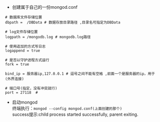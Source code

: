 * 创建属于自己的一份mongod.conf  
```
# 数据库文件存储位置
dbpath =  /DBData # 数据存放目录路径 ,目录名可指定为DBData

# log文件存储位置
logpath = /mongodb.log # mongodb.log路径

# 使用追加的方式写日志
logappend = true

# 是否以守护进程方式运行
fork = true

bind_ip = 服务器ip,127.0.0.1 # 逗号之间不能有空格 ,前面一个是服务器的ip，用于(外界连接)

# 端口号(指定，没有冲突就行)
port = 27118  # 
```

* 启动mongod  
终端执行：`mongod --config mongod.conf(上面创建的那个)`  
success提示:child process started successfully, parent exiting.  





